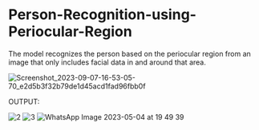 # Person-Recognition-using-Periocular-Region
The model recognizes the person based on the periocular region from an image that 
only includes facial data in and around that area.





![Screenshot_2023-09-07-16-53-05-70_e2d5b3f32b79de1d45acd1fad96fbb0f](https://github.com/rutujabhutaki/Person-Recognition-using-Periocular-Region/assets/97386325/17be2312-bb62-4b62-88d5-8650b230a759)

OUTPUT:

![2](https://github.com/rutujabhutaki/Person-Recognition-using-Periocular-Region/assets/97386325/1915429e-4622-4d54-bb28-3e79da37c35c)
![3](https://github.com/rutujabhutaki/Person-Recognition-using-Periocular-Region/assets/97386325/aeb703d6-02eb-4cca-8596-283b4e6bb124)
![WhatsApp Image 2023-05-04 at 19 49 39](https://github.com/rutujabhutaki/Person-Recognition-using-Periocular-Region/assets/97386325/1f3449f5-7a46-45c4-aa68-33f72d180cc9)
